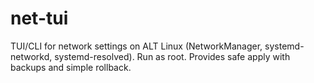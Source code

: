 net-tui
=======
TUI/CLI for network settings on ALT Linux (NetworkManager, systemd-networkd, systemd-resolved).
Run as root. Provides safe apply with backups and simple rollback.
